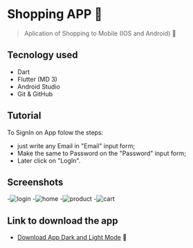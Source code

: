 # Shopping APP 🛒

>Aplication of Shopping to Mobile (IOS and Android) 📱

## Tecnology used
- Dart
- Flutter (MD 3)
- Android Studio
- Git & GitHub

## Tutorial
To SignIn on App folow the steps:
- just write any Email in "Email" input form;
- Make the same to Password on the "Password" input form;
- Later click on "LogIn".

## Screenshots
-![login](https://user-images.githubusercontent.com/84207944/235372812-7edfa00e-a216-4ac6-8c84-c33fe77f7e3f.png)
-![home](https://user-images.githubusercontent.com/84207944/235372810-d1273cbc-cb7f-4b58-a7fc-e23965814bb0.png)
-![product](https://user-images.githubusercontent.com/84207944/235372814-51557f5c-98d8-42ab-97fa-6816e8386c4d.png)
-![cart](https://user-images.githubusercontent.com/84207944/235372809-6bb9e124-bc6c-4946-8fee-64e2fec6f451.png)

## Link to download the app
- [Download App Dark and Light Mode](https://drive.google.com/drive/folders/166UAKhdEAO6uKy3BjO4WD_Vdm2nE__7d?usp=share_link) 📱
